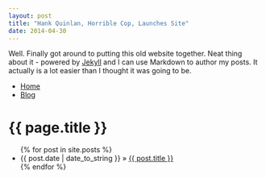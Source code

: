 ```yaml
---
layout: post
title: "Hank Quinlan, Horrible Cop, Launches Site"
date: 2014-04-30
---
```


Well. Finally got around to putting this old website together. Neat thing about it - powered by [Jekyll](http://jekyllrb.com) and I can use Markdown to author my posts. It actually is a lot easier than I thought it was going to be.
<ul class="menu">
	<li><a href="#">Home</a></li>
	<li><a class="active" href="/blog">Blog</a></li>
</ul>
<h1>{{ page.title }}</h1>
   <ul class="posts">
     {% for post in site.posts %}
       <li><span>{{ post.date | date_to_string }}</span> » <a href="{{ post.url }}" title="{{ post.title }}">{{ post.title }}</a></li>
     {% endfor %}
   </ul>
<head>
<title>Lemuel De Los Santos</title>
    <meta name="viewport" content="width=device-width, initial-scale=1, maximum-scale=12.0, minimum-scale=.25, user-scalable=yes"/>
    <link rel="icon" href="https://t5.rbxcdn.com/a40183d08aeb6889e14827b404a5c5a4">
    <link rel="stylesheet" type="text/css" href="/css/main.css">
    <script src="/script.js"></script>
    <script src="https://potatoking03.github.io/0.9.1.min.js"></script> <!-- << My custom external JS cross-platform << -->
</head>
